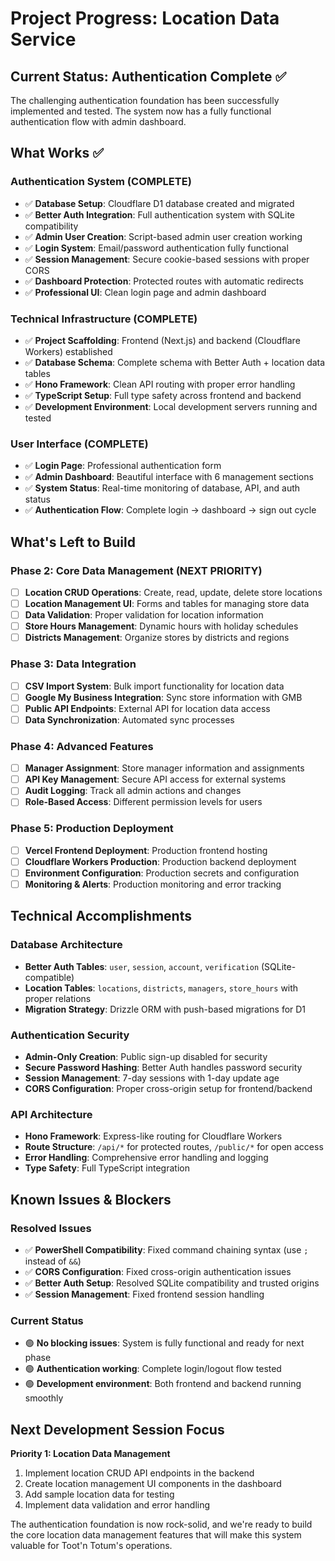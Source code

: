 # Project Progress: Location Data Service

## Current Status: Authentication Complete ✅

The challenging authentication foundation has been successfully implemented and tested. The system now has a fully functional authentication flow with admin dashboard.

## What Works ✅

### **Authentication System (COMPLETE)**
- ✅ **Database Setup**: Cloudflare D1 database created and migrated
- ✅ **Better Auth Integration**: Full authentication system with SQLite compatibility
- ✅ **Admin User Creation**: Script-based admin user creation working
- ✅ **Login System**: Email/password authentication fully functional
- ✅ **Session Management**: Secure cookie-based sessions with proper CORS
- ✅ **Dashboard Protection**: Protected routes with automatic redirects
- ✅ **Professional UI**: Clean login page and admin dashboard

### **Technical Infrastructure (COMPLETE)**
- ✅ **Project Scaffolding**: Frontend (Next.js) and backend (Cloudflare Workers) established
- ✅ **Database Schema**: Complete schema with Better Auth + location data tables
- ✅ **Hono Framework**: Clean API routing with proper error handling
- ✅ **TypeScript Setup**: Full type safety across frontend and backend
- ✅ **Development Environment**: Local development servers running and tested

### **User Interface (COMPLETE)**
- ✅ **Login Page**: Professional authentication form
- ✅ **Admin Dashboard**: Beautiful interface with 6 management sections
- ✅ **System Status**: Real-time monitoring of database, API, and auth status
- ✅ **Authentication Flow**: Complete login → dashboard → sign out cycle

## What's Left to Build

### **Phase 2: Core Data Management (NEXT PRIORITY)**
- [ ] **Location CRUD Operations**: Create, read, update, delete store locations
- [ ] **Location Management UI**: Forms and tables for managing store data
- [ ] **Data Validation**: Proper validation for location information
- [ ] **Store Hours Management**: Dynamic hours with holiday schedules
- [ ] **Districts Management**: Organize stores by districts and regions

### **Phase 3: Data Integration**
- [ ] **CSV Import System**: Bulk import functionality for location data
- [ ] **Google My Business Integration**: Sync store information with GMB
- [ ] **Public API Endpoints**: External API for location data access
- [ ] **Data Synchronization**: Automated sync processes

### **Phase 4: Advanced Features**
- [ ] **Manager Assignment**: Store manager information and assignments
- [ ] **API Key Management**: Secure API access for external systems
- [ ] **Audit Logging**: Track all admin actions and changes
- [ ] **Role-Based Access**: Different permission levels for users

### **Phase 5: Production Deployment**
- [ ] **Vercel Frontend Deployment**: Production frontend hosting
- [ ] **Cloudflare Workers Production**: Production backend deployment
- [ ] **Environment Configuration**: Production secrets and configuration
- [ ] **Monitoring & Alerts**: Production monitoring and error tracking

## Technical Accomplishments

### **Database Architecture**
- **Better Auth Tables**: `user`, `session`, `account`, `verification` (SQLite-compatible)
- **Location Tables**: `locations`, `districts`, `managers`, `store_hours` with proper relations
- **Migration Strategy**: Drizzle ORM with push-based migrations for D1

### **Authentication Security**
- **Admin-Only Creation**: Public sign-up disabled for security
- **Secure Password Hashing**: Better Auth handles password security
- **Session Management**: 7-day sessions with 1-day update age
- **CORS Configuration**: Proper cross-origin setup for frontend/backend

### **API Architecture**
- **Hono Framework**: Express-like routing for Cloudflare Workers
- **Route Structure**: `/api/*` for protected routes, `/public/*` for open access
- **Error Handling**: Comprehensive error handling and logging
- **Type Safety**: Full TypeScript integration

## Known Issues & Blockers

### **Resolved Issues**
- ✅ **PowerShell Compatibility**: Fixed command chaining syntax (use `;` instead of `&&`)
- ✅ **CORS Configuration**: Fixed cross-origin authentication issues
- ✅ **Better Auth Setup**: Resolved SQLite compatibility and trusted origins
- ✅ **Session Management**: Fixed frontend session handling

### **Current Status**
- 🟢 **No blocking issues**: System is fully functional and ready for next phase
- 🟢 **Authentication working**: Complete login/logout flow tested
- 🟢 **Development environment**: Both frontend and backend running smoothly

## Next Development Session Focus

**Priority 1: Location Data Management**
1. Implement location CRUD API endpoints in the backend
2. Create location management UI components in the dashboard
3. Add sample location data for testing
4. Implement data validation and error handling

The authentication foundation is now rock-solid, and we're ready to build the core location data management features that will make this system valuable for Toot'n Totum's operations.
